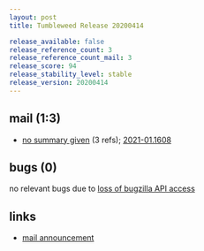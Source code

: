 ```yaml
---
layout: post
title: Tumbleweed Release 20200414

release_available: false
release_reference_count: 3
release_reference_count_mail: 3
release_score: 94
release_stability_level: stable
release_version: 20200414
---
```


## mail (1:3)

- [no summary given](https://lists.opensuse.org/opensuse-factory/2020-04/msg00344.html) (3 refs); [2021-01.1608](https://github.com/boombatower/tumbleweed-review/issues/10)

## bugs (0)

<!--more-->

no relevant bugs due to [loss of bugzilla API access](https://bugzilla.opensuse.org/show_bug.cgi?id=1157722)



## links

- [mail announcement](https://github.com/boombatower/tumbleweed-review/issues/10)
